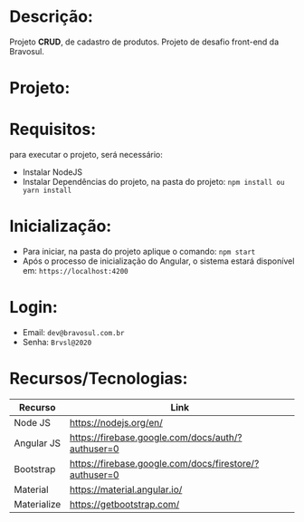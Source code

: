# Descrição: 
Projeto **CRUD**, de cadastro de produtos. Projeto de desafio front-end da Bravosul.

# Projeto: 


# Requisitos: 
para executar o projeto, será necessário: 
- Instalar NodeJS
- Instalar Dependências do projeto, na pasta do projeto: `npm install ou yarn install`

# Inicialização:
- Para iniciar, na pasta do projeto aplique o comando: `npm start`
- Após o processo de inicialização do Angular, o sistema estará disponível em: `https://localhost:4200`

# Login:
- Email: `dev@bravosul.com.br`
- Senha:  `Brvsl@2020`

# Recursos/Tecnologias:

| Recurso | Link |
| ------ | ------ |
| Node JS | https://nodejs.org/en/ |
| Angular JS | https://firebase.google.com/docs/auth/?authuser=0 |
| Bootstrap | https://firebase.google.com/docs/firestore/?authuser=0 |
| Material | https://material.angular.io/ |
| Materialize | https://getbootstrap.com/ |

